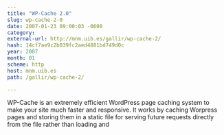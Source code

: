 ```yaml
---
title: "WP-Cache 2.0"
slug: wp-cache-2-0
date: 2007-01-23 09:00:03 -0600
category: 
external-url: http://mnm.uib.es/gallir/wp-cache-2/
hash: 14cf7ae9c2b039fc2aed4881bd749d0c
year: 2007
month: 01
scheme: http
host: mnm.uib.es
path: /gallir/wp-cache-2/

---
```


WP-Cache is an extremely efficient WordPress page caching system to make your site much faster and responsive. It works by caching Worpress pages and storing them in a static file for serving future requests directly from the file rather than loading and

